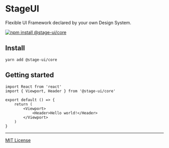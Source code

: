 # StageUI

Flexible UI Framework declared by your own Design System.

[![npm install @stage-ui/core](https://img.shields.io/npm/v/@stage-ui/core?color=blue&label=Documentation&logo=visual-studio-code&style=for-the-badge)](https://stageui.shds.io)

## Install

```
yarn add @stage-ui/core
```

## Getting started

```
import React from 'react'
import { Viewport, Header } from '@stage-ui/core'

export default () => {
    return (
        <Viewport>
            <Header>Hello world!</Header>
        </Viewport>
    )
}
```

***
[MIT License](https://github.com/pt-one/StageUI/blob/master/LICENSE)